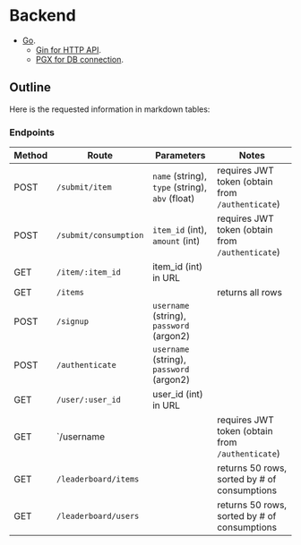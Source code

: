 # Backend

- [Go](https://go.dev).
  - [Gin for HTTP API](https://pkg.go.dev/github.com/gin-gonic/gin).
  - [PGX for DB connection](https://github.com/jackc/pgx).

## Outline

Here is the requested information in markdown tables:

### Endpoints

| Method | Route                 | Parameters                                      | Notes                                            |
| ------ | --------------------- | ----------------------------------------------- | ------------------------------------------------ |
| POST   | `/submit/item`        | `name` (string), `type` (string), `abv` (float) | requires JWT token (obtain from `/authenticate`) |
| POST   | `/submit/consumption` | `item_id` (int), `amount` (int)                 | requires JWT token (obtain from `/authenticate`) |
| GET    | `/item/:item_id`      | item_id (int) in URL                            |                                                  |
| GET    | `/items`              |                                                 | returns all rows                                 |
| POST   | `/signup`             | `username` (string), `password` (argon2)        |                                                  |
| POST   | `/authenticate`       | `username` (string), `password` (argon2)        |                                                  |
| GET    | `/user/:user_id`      | user_id (int) in URL                            |                                                  |
| GET    | `/username            |                                                 | requires JWT token (obtain from `/authenticate`) |
| GET    | `/leaderboard/items`  |                                                 | returns 50 rows, sorted by # of consumptions     |
| GET    | `/leaderboard/users`  |                                                 | returns 50 rows, sorted by # of consumptions     |
